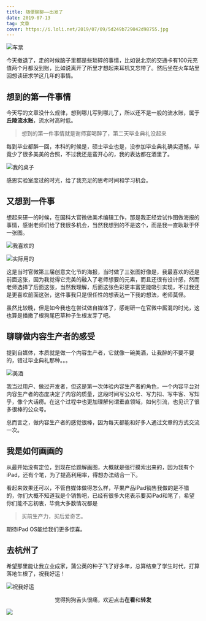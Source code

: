 ```yaml
---
title: 随便聊聊——出发了
date: 2019-07-13
tag: 文章
cover: https://i.loli.net/2019/07/09/5d249b729042d98755.jpg
---
```


![车票](https://i.loli.net/2019/07/09/5d249b729042d98755.jpg)

今天撤退了，走的时候脑子里都是些琐碎的事情，比如说北京的交通卡有100元充值两个月都没到账，比如说离开了所里才想起来耳机又忘带了。然后坐在火车站里回想读研求学这几年的事情。

## 想到的第一件事情

今天写的文章没什么规律，想到哪儿写到哪儿了，所以还不是一般的流水账，属于**丘陵流水账**，流水时高时低。

> 想到的第一件事情就是谢师宴喝醉了，第二天毕业典礼没起来

每到毕业都醉一回，本科的时候是，硕士毕业也是，没参加毕业典礼确实遗憾，毕竟少了很多美美的合照，不过我还是蛮开心的，我的表达都在酒里了。


![我的桌子](https://i.loli.net/2019/07/09/5d249b729042d98755.jpg)

感恩实验室度过的时光，给了我充足的思考时间和学习机会。

## 又想到一件事

想起来研一的时候，在国科大官微做美术编辑工作，那是我正经尝试作图做海报的事情，感谢老师们给了我很多机会，当然我想到的不是这个，而是我一直耿耿于怀一张图。

![我喜欢的](https://i.loli.net/2019/07/09/5d249b729042d98755.jpg)

![实际用的](https://i.loli.net/2019/07/09/5d249b729042d98755.jpg)

这是当时官微第三届创意文化节的海报，当时做了三张图好像是，我最喜欢的还是前面这张，因为我觉得它完美的融入了老师想要的元素，而且还很有设计感，然而老师选择了后面这张，当然我理解，后面这张色彩更丰富更能吸引实现，不过我还是更喜欢前面这张，这件事我只是很任性的想表达一下我的想法，老师莫怪。

虽然比较晚，但是如今我也在尝试做自媒体了，感谢研一在官微中厮混的时光，这也算是播撒了根狗尾巴草种子生根发芽了吧。

## 聊聊做内容生产者的感受

提到自媒体，本质就是做一个内容生产者，它就像一碗美酒，让我醉的不要不要的，错过毕业典礼那种。。。

![美酒](https://i.loli.net/2019/07/09/5d249b729042d98755.jpg)

我当过用户、做过开发者，但这是第一次体验内容生产者的角色，一个内容平台对内容生产者的态度决定了内容的质量，这段时间写公众号、写力扣、写牛客、写知乎，像个大话痨。在这个过程中也更加理解何谓垂直领域，如何引流，也见识了很多很棒的公众号。

总而言之，做内容生产者的感觉很棒，因为每天都能和好多人通过文章的方式交流一次。

## 我是如何画画的

从最开始没有定位，到现在给题解画图，大概就是强行摸索出来的，因为我有个iPad，还有个笔，为了提高利用率，得想办法结合一下。

看起来效果还可以，不管自媒体做得怎么样，苹果产品iPad销售我做的是不错的，你们大概不知道我是个销售吧，已经有很多大佬表示要买iPad和笔了，希望你们能不忘初衷，毕竟大多数情况都是

> 买前生产力，买后爱奇艺。

期待iPad OS能给我们更多惊喜。

## 去杭州了

希望那里能让我立业成家，蒲公英的种子飞了好多年，总算结束了学生时代，打算落地生根了，祝我好运！

![祝我好运](https://i.loli.net/2019/07/09/5d249b729042d98755.jpg)

<span style="display:block;text-align:center;">觉得狗狗舌头很痛，欢迎点击<strong>在看</strong>和<strong>转发</strong></span>

![](https://imgkr.cn-bj.ufileos.com/741c4d5c-cfb4-43d9-858b-146661b590df.gif)
